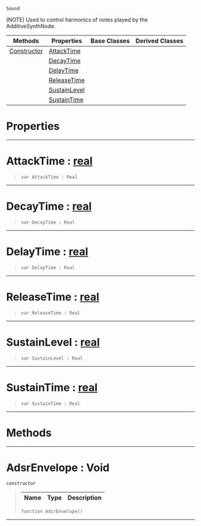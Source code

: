  `Sound`

(NOTE) Used to control harmonics of notes played by the AdditiveSynthNode.

|Methods|Properties|Base Classes|Derived Classes|
|---|---|---|---|
|[ Constructor](https://github.com/ZilchEngine/ZilchDocs/blob/master/code_reference/class_reference/adsrenvelope.md#adsrenvelope-void)|[ AttackTime](https://github.com/ZilchEngine/ZilchDocs/blob/master/code_reference/class_reference/adsrenvelope.md#attacktime-zilch-engine-d)| | |
| |[ DecayTime](https://github.com/ZilchEngine/ZilchDocs/blob/master/code_reference/class_reference/adsrenvelope.md#decaytime-zilch-engine-do)| | |
| |[ DelayTime](https://github.com/ZilchEngine/ZilchDocs/blob/master/code_reference/class_reference/adsrenvelope.md#delaytime-zilch-engine-do)| | |
| |[ ReleaseTime](https://github.com/ZilchEngine/ZilchDocs/blob/master/code_reference/class_reference/adsrenvelope.md#releasetime-zilch-engine)| | |
| |[ SustainLevel](https://github.com/ZilchEngine/ZilchDocs/blob/master/code_reference/class_reference/adsrenvelope.md#sustainlevel-zilch-engine)| | |
| |[ SustainTime](https://github.com/ZilchEngine/ZilchDocs/blob/master/code_reference/class_reference/adsrenvelope.md#sustaintime-zilch-engine)| | |


 #  Properties


---  
 #  AttackTime : [real](https://github.com/ZilchEngine/ZilchDocs/blob/master/code_reference/nada_base_types/real.md)

> 
> ``` lang=cpp, name=Nada
> var AttackTime : Real


---  
 #  DecayTime : [real](https://github.com/ZilchEngine/ZilchDocs/blob/master/code_reference/nada_base_types/real.md)

> 
> ``` lang=cpp, name=Nada
> var DecayTime : Real


---  
 #  DelayTime : [real](https://github.com/ZilchEngine/ZilchDocs/blob/master/code_reference/nada_base_types/real.md)

> 
> ``` lang=cpp, name=Nada
> var DelayTime : Real


---  
 #  ReleaseTime : [real](https://github.com/ZilchEngine/ZilchDocs/blob/master/code_reference/nada_base_types/real.md)

> 
> ``` lang=cpp, name=Nada
> var ReleaseTime : Real


---  
 #  SustainLevel : [real](https://github.com/ZilchEngine/ZilchDocs/blob/master/code_reference/nada_base_types/real.md)

> 
> ``` lang=cpp, name=Nada
> var SustainLevel : Real


---  
 #  SustainTime : [real](https://github.com/ZilchEngine/ZilchDocs/blob/master/code_reference/nada_base_types/real.md)

> 
> ``` lang=cpp, name=Nada
> var SustainTime : Real


---  
 #  Methods


---  
 #  AdsrEnvelope : Void

 `constructor`

> 
> |Name|Type|Description|
> |---|---|---|
> ``` lang=cpp, name=Nada
> function AdsrEnvelope()
> ``` 


---  
 

 